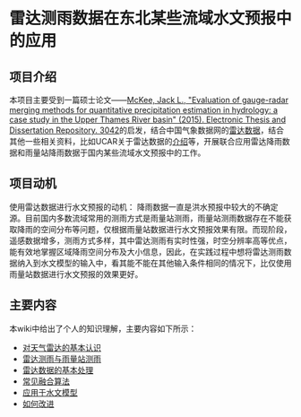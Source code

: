 # 雷达测雨数据在东北某些流域水文预报中的应用



## 项目介绍

本项目主要受到一篇硕士论文——[McKee, Jack L., "Evaluation of gauge-radar merging methods for quantitative precipitation estimation in hydrology: a case study in the Upper Thames River basin" (2015). Electronic Thesis and Dissertation Repository. 3042](https://ir.lib.uwo.ca/etd/3042)的启发，结合中国气象数据网的[雷达数据](http://data.cma.cn/data/cdcindex/cid/88ac6aacf6f25bbd.html)，结合其他一些相关资料，比如UCAR关于雷达数据的[介绍](https://www.wunderground.com/prepare/understanding-radar)等，开展联合应用雷达降雨数据和雨量站降雨数据于国内某些流域水文预报中的工作。

## 项目动机

使用雷达数据进行水文预报的动机：
降雨数据一直是洪水预报中较大的不确定源。目前国内多数流域常用的测雨方式是雨量站测雨，雨量站测雨数据存在不能获取降雨的空间分布等问题，仅根据雨量站数据进行水文预报效果有限。而现阶段，遥感数据增多，测雨方式多样，其中雷达测雨有实时性强，时空分辨率高等优点，能有效地掌握区域降雨空间分布及大小信息，因此，在实践过程中想将雷达测雨数据纳入到水文模型的输入中，看其能不能在其他输入条件相同的情况下，比仅使用雨量站数据进行水文预报的效果更好。

## 主要内容

本wiki中给出了个人的知识理解，主要内容如下所示：

- [对天气雷达的基本认识](天气雷达.md)
- [雷达测雨与雨量站测雨](测雨方式.md)
- [雷达数据的基本处理](数据处理.md)
- [常见融合算法](融合算法.md)  
- [应用于水文模型](水文模型.md)
- [如何改进](改进创新.md)
